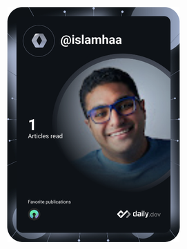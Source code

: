 <a href="https://app.daily.dev/islamhaa">   <img src="https://github.com/Ideaslam/ideaslam/blob/master/devcard.svg" width="400" alt="Islam Hassan Abu Aish's Dev Card"/></a>
 

